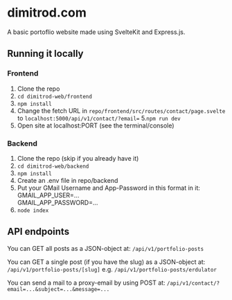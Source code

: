# dimitrod.com

A basic portoflio website made using SvelteKit and Express.js.

## Running it locally 

### Frontend

1. Clone the repo
2. ```cd dimitrod-web/frontend```
3. ```npm install```
4. Change the fetch URL in ```repo/frontend/src/routes/contact/page.svelte``` to ```localhost:5000/api/v1/contact/?email=```
5.```npm run dev```
6. Open site at localhost:PORT (see the terminal/console)

### Backend

1. Clone the repo (skip if you already have it)
2. ```cd dimitrod-web/backend```
3. ```npm install```
4. Create an .env file in repo/backend
5. Put your GMail Username and App-Password in this format in it:<br>
    GMAIL_APP_USER=...<br>
    GMAIL_APP_PASSWORD=...
6. ```node index```

## API endpoints

You can GET all posts as a JSON-object at:
```/api/v1/portfolio-posts```

You can GET a single post (if you have the slug) as a JSON-object at:
```/api/v1/portfolio-posts/[slug]``` e.g. ```/api/v1/portfolio-posts/erdulator```

You can send a mail to a proxy-email by using POST at:
```/api/v1/contact/?email=...&subject=...&message=...```
